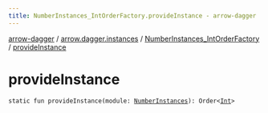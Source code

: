 ```yaml
---
title: NumberInstances_IntOrderFactory.provideInstance - arrow-dagger
---
```


[arrow-dagger](../../index.html) / [arrow.dagger.instances](../index.html) / [NumberInstances_IntOrderFactory](index.html) / [provideInstance](./provide-instance.html)

# provideInstance

`static fun provideInstance(module: `[`NumberInstances`](../-number-instances/index.html)`): Order<`[`Int`](https://kotlinlang.org/api/latest/jvm/stdlib/kotlin/-int/index.html)`>`